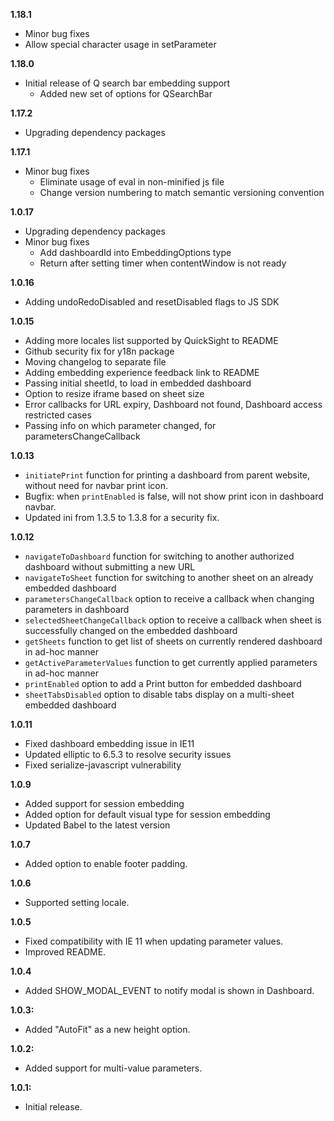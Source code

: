 **1.18.1**
* Minor bug fixes
 * Allow special character usage in setParameter

**1.18.0** 
* Initial release of Q search bar embedding support
  * Added new set of options for QSearchBar

**1.17.2**
* Upgrading dependency packages

**1.17.1** 
* Minor bug fixes
  * Eliminate usage of eval in non-minified js file
  * Change version numbering to match semantic versioning convention

**1.0.17**
* Upgrading dependency packages
* Minor bug fixes
  * Add dashboardId into EmbeddingOptions type
  * Return after setting timer when contentWindow is not ready

**1.0.16**
* Adding undoRedoDisabled and resetDisabled flags to JS SDK

**1.0.15**
* Adding more locales list supported by QuickSight to README
* Github security fix for y18n package
* Moving changelog to separate file
* Adding embedding experience feedback link to README
* Passing initial sheetId, to load in embedded dashboard
* Option to resize iframe based on sheet size
* Error callbacks for URL expiry, Dashboard not found, Dashboard access restricted cases
* Passing info on which parameter changed, for parametersChangeCallback

**1.0.13**
* `initiatePrint` function for printing a dashboard from parent website, without need for navbar print icon.
* Bugfix: when `printEnabled` is false, will not show print icon in dashboard navbar.
* Updated ini from 1.3.5 to 1.3.8 for a security fix.

**1.0.12**
* `navigateToDashboard` function for switching to another authorized dashboard without submitting a new URL
* `navigateToSheet` function for switching to another sheet on an already embedded dashboard
* `parametersChangeCallback` option to receive a callback when changing parameters in dashboard
* `selectedSheetChangeCallback` option to receive a callback when sheet is successfully changed on the embedded dashboard
* `getSheets` function to get list of sheets on currently rendered dashboard in ad-hoc manner
* `getActiveParameterValues` function to get currently applied parameters in ad-hoc manner
* `printEnabled` option to add a Print button for embedded dashboard
* `sheetTabsDisabled` option to disable tabs display on a multi-sheet embedded dashboard

**1.0.11**
* Fixed dashboard embedding issue in IE11
* Updated elliptic to 6.5.3 to resolve security issues
* Fixed serialize-javascript vulnerability

**1.0.9**
* Added support for session embedding
* Added option for default visual type for session embedding
* Updated Babel to the latest version

**1.0.7**
* Added option to enable footer padding.

**1.0.6**
* Supported setting locale.

**1.0.5**
* Fixed compatibility with IE 11 when updating parameter values.
* Improved README.

**1.0.4**
* Added SHOW_MODAL_EVENT to notify modal is shown in Dashboard.

**1.0.3:**
* Added "AutoFit" as a new height option.

**1.0.2:**
* Added support for multi-value parameters.

**1.0.1:**
* Initial release.